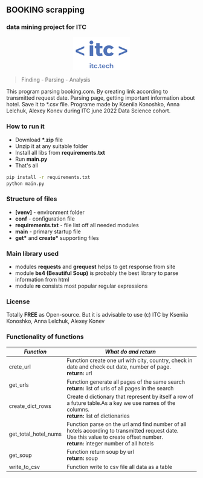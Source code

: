 ## BOOKING scrapping 
### data mining project for ITC
<p align="center">
<img src="img/ITC_logo.png" width=150></p>

> Finding - Parsing - Analysis

This program parsing booking.com. By creating  link according to transmitted request date. Parsing page, getting important information about hotel. Save it to *.csv file. Programe made by Kseniia Konoshko, Anna Lelchuk, Alexey Konev during ITC june 2022 Data Science cohort.

### How to run it
- Download __*.zip__ file
- Unzip it at any suitable folder
- Install all libs from __requirements.txt__
- Run __main.py__
- That's all
```bash
pip install -r requirements.txt
python main.py
```
### Structure of files
- __[venv]__ - environment folder
- __conf__ - configuration file
- __requirements.txt__ - file list off all needed modules
- __main__ - primary startup file
- __get*__ and __create*__ supporting files
### Main library used
- modules __requests__ and __grequest__ helps to get response from site
- module __bs4 (Beautiful Soup)__ is probably the best library to parse information from html
- module __re__ consists most popular regular expressions 

### License
Totally __FREE__ as Open-source. 
But it is advisable to use (c) ITC by Kseniia Konoshko, Anna Lelchuk, Alexey Konev
### Functionality of functions
| *Function*           | *What do and return*                                                                                                                                                                    |
|----------------------|-----------------------------------------------------------------------------------------------------------------------------------------------------------------------------------------|
| crete_url            | Function create one url with city, country, check in date and check out date, number of page.<br/>**return:** url                                                                       |
| get_urls             | Function generate all pages of the same search<br/>**return:** list of urls of all pages in the search                                                                                  |
| create_dict_rows     | Create d dictionary that represent by itself a row of a future table.As a key we use names of the columns.<br/>**return:** list of dictionaries                                         |
| get_total_hotel_nums | Function parse on the url amd find number of all hotels according to transmitted request date.<br/>Use this value to create offset number.<br/>**return:** integer number of all hotels |
| get_soup             | Function return soup by url<br/>**return:** soup                                                                                                                                        |
| write_to_csv         | Function write to csv file all data as a table                                                                                                                                          |

